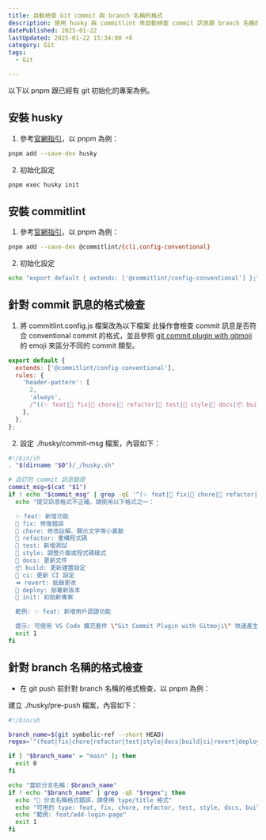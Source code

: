 ```yaml
---
title: 自動檢查 Git commit 與 branch 名稱的格式
description: 使用 husky 與 commitlint 來自動檢查 commit 訊息跟 branch 名稱的格式
datePublished: 2025-01-22
lastUpdated: 2025-01-22 15:34:00 +8
category: Git
tags:
  - Git

---
```


以下以 pnpm 跟已經有 git 初始化的專案為例。

## 安裝 husky

1. 參考[官網指引](https://typicode.github.io/husky/get-started.html)，以 pnpm 為例：

```bash
pnpm add --save-dev husky
```

2. 初始化設定

```bash
pnpm exec husky init
```

## 安裝 commitlint

1. 參考[官網指引](https://commitlint.js.org/guides/getting-started.html)，以 pnpm 為例：

```bash
pnpm add --save-dev @commitlint/{cli,config-conventional}
```

2. 初始化設定

```bash
echo "export default { extends: ['@commitlint/config-conventional'] };" > commitlint.config.js
```

## 針對 commit 訊息的格式檢查

1. 將 commitlint.config.js 檔案改為以下檔案
   此操作會檢查 commit 訊息是否符合 conventional commit 的格式，並且參照 [git commit plugin with gitmoji](https://marketplace.visualstudio.com/items?itemName=devCharles5277.git-commit-plugin-with-gitmoji) 的 emoji 來區分不同的 commit 類型。

```js
export default {
  extends: ['@commitlint/config-conventional'],
  rules: {
    'header-pattern': [
      2,
      'always',
      /^((✨ feat|🐛 fix|🧹 chore|🔨 refactor|🧪 test|🎨 style|📝 docs|📦 build|👷 ci|⏪ revert|🚀 deploy|🎉 init)): .+/,
    ],
  },
};
```

2. 設定 ./husky/commit-msg 檔案，內容如下：

```bash
#!/bin/sh
. "$(dirname "$0")/_/husky.sh"

# 自訂的 commit 訊息驗證
commit_msg=$(cat "$1")
if ! echo "$commit_msg" | grep -qE '^(✨ feat|🐛 fix|🧹 chore|🔨 refactor|🧪 test|🎨 style|📝 docs|📦 build|👷 ci|⏪ revert|🚀 deploy|🎉 init): .+'; then
  echo "提交訊息格式不正確。請使用以下格式之一：

  ✨ feat: 新增功能
  🐛 fix: 修復錯誤
  🧹 chore: 修改註解、顯示文字等小異動
  🔨 refactor: 重構程式碼
  🧪 test: 新增測試
  🎨 style: 調整介面或程式碼樣式
  📝 docs: 更新文件
  📦 build: 更新建置設定
  👷 ci: 更新 CI 設定
  ⏪️ revert: 抵銷更改
  🚀 deploy: 部署新版本
  🎉 init: 初始新專案

  範例: ✨ feat: 新增用戶認證功能

  提示: 可使用 VS Code 擴充套件 \"Git Commit Plugin with Gitmoji\" 快速產生正確格式"
  exit 1
fi
```

## 針對 branch 名稱的格式檢查

- 在 git push 前針對 branch 名稱的格式檢查，以 pnpm 為例：

建立 ./husky/pre-push 檔案，內容如下：

```bash
#!/bin/sh

branch_name=$(git symbolic-ref --short HEAD)
regex='^(feat|fix|chore|refactor|test|style|docs|build|ci|revert|deploy|init)\/.*$'

if [ "$branch_name" = "main" ]; then
  exit 0
fi

echo "當前分支名稱：$branch_name"
if ! echo "$branch_name" | grep -qE "$regex"; then
  echo "🚨 分支名稱格式錯誤，請使用 type/title 格式"
  echo "可用的 type: feat, fix, chore, refactor, test, style, docs, build, ci, revert, deploy, init"
  echo "範例: feat/add-login-page"
  exit 1
fi
```
